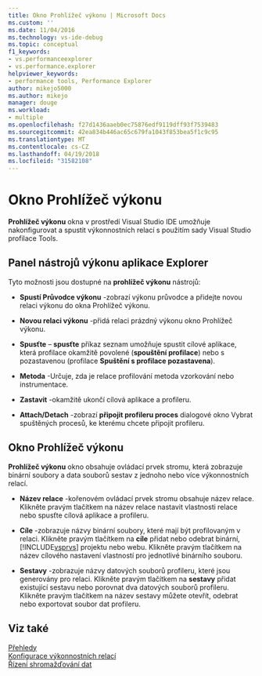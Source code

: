```yaml
---
title: Okno Prohlížeč výkonu | Microsoft Docs
ms.custom: ''
ms.date: 11/04/2016
ms.technology: vs-ide-debug
ms.topic: conceptual
f1_keywords:
- vs.performanceexplorer
- vs.performance.explorer
helpviewer_keywords:
- performance tools, Performance Explorer
author: mikejo5000
ms.author: mikejo
manager: douge
ms.workload:
- multiple
ms.openlocfilehash: f27d1436aaeb0ec75876edf9119dff93f7539483
ms.sourcegitcommit: 42ea834b446ac65c679fa1043f853bea5f1c9c95
ms.translationtype: MT
ms.contentlocale: cs-CZ
ms.lasthandoff: 04/19/2018
ms.locfileid: "31582108"
---
```

# <a name="performance-explorer-window"></a>Okno Prohlížeč výkonu

**Prohlížeč výkonu** okna v prostředí Visual Studio IDE umožňuje nakonfigurovat a spustit výkonnostních relací s použitím sady Visual Studio profilace Tools.

## <a name="performance-explorer-toolbar"></a>Panel nástrojů výkonu aplikace Explorer

Tyto možnosti jsou dostupné na **prohlížeč výkonu** nástrojů:

- **Spustí Průvodce výkonu** -zobrazí výkonu průvodce a přidejte novou relaci výkonu do okna Prohlížeč výkonu.

- **Novou relaci výkonu** -přidá relaci prázdný výkonu okno Prohlížeč výkonu.

- **Spusťte** – **spusťte** příkaz seznam umožňuje spustit cílové aplikace, která profilace okamžitě povolené (**spouštění profilace**) nebo s pozastavenou (profilace **Spuštění s profilace pozastavena**).

- **Metoda** -Určuje, zda je relace profilování metoda vzorkování nebo instrumentace.

- **Zastavit** -okamžitě ukončí cílová aplikace a profileru.

- **Attach/Detach** -zobrazí **připojit profileru proces** dialogové okno Vybrat spuštěných procesů, ke kterému chcete připojit profileru.

## <a name="performance-explorer-window"></a>Okno Prohlížeč výkonu

**Prohlížeč výkonu** okno obsahuje ovládací prvek stromu, která zobrazuje binární soubory a data souborů sestav z jednoho nebo více výkonnostních relací.

- **Název relace** -kořenovém ovládací prvek stromu obsahuje název relace. Klikněte pravým tlačítkem na název relace nastavit vlastnosti relace nebo spusťte cílová aplikace a profileru.

- **Cíle** -zobrazuje názvy binární soubory, které mají být profilovaným v relaci. Klikněte pravým tlačítkem na **cíle** přidat nebo odebrat binární, [!INCLUDE[vsprvs](../code-quality/includes/vsprvs_md.md)] projektu nebo webu. Klikněte pravým tlačítkem na název cílového nastavení vlastností pro jednotlivé binárního souboru.

- **Sestavy** -zobrazuje názvy datových souborů profileru, které jsou generovány pro relaci. Klikněte pravým tlačítkem na **sestavy** přidat existující sestavu nebo porovnat dva datových souborů profileru. Klikněte pravým tlačítkem na název sestavy můžete otevřít, odebrat nebo exportovat soubor dat profileru.

## <a name="see-also"></a>Viz také

[Přehledy](../profiling/overviews-performance-tools.md)  
[Konfigurace výkonnostních relací](../profiling/configuring-performance-sessions.md)  
[Řízení shromažďování dat](../profiling/controlling-data-collection.md)
